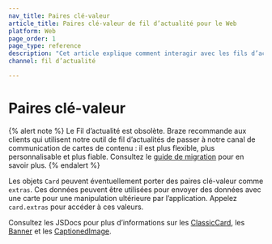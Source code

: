 ```yaml
---
nav_title: Paires clé-valeur
article_title: Paires clé-valeur de fil d’actualité pour le Web
platform: Web
page_order: 1
page_type: reference
description: "Cet article explique comment interagir avec les fils d’actualité via le SDK Braze."
channel: fil d’actualité

---
```


# Paires clé-valeur

{% alert note %}
Le Fil d’actualité est obsolète. Braze recommande aux clients qui utilisent notre outil de fil d’actualités de passer à notre canal de communication de cartes de contenu : il est plus flexible, plus personnalisable et plus fiable. Consultez le [guide de migration]({{site.baseurl}}/user_guide/message_building_by_channel/content_cards/migrating_from_news_feed/) pour en savoir plus.
{% endalert %}

Les objets `Card` peuvent éventuellement porter des paires clé-valeur comme `extras`. Ces données peuvent être utilisées pour envoyer des données avec une carte pour une manipulation ultérieure par l’application. Appelez `card.extras` pour accéder à ces valeurs.

Consultez les JSDocs pour plus d’informations sur les [ClassicCard][3], les [Banner][4] et les [CaptionedImage][5].

[3]: https://js.appboycdn.com/web-sdk/latest/doc/classes/braze.classiccard.html
[4]: https://js.appboycdn.com/web-sdk/latest/doc/classes/braze.banner.html
[5]: https://js.appboycdn.com/web-sdk/latest/doc/classes/braze.captionedimage.html

